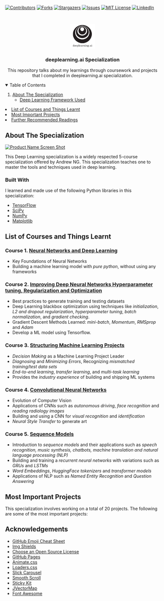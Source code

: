 <!--
*** Thanks for checking out the Best-README-Template. If you have a suggestion
*** that would make this better, please fork the repo and create a pull request
*** or simply open an issue with the tag "enhancement".
*** Thanks again! Now go create something AMAZING! :D
-->



<!-- PROJECT SHIELDS -->
<!--
*** I'm using markdown "reference style" links for readability.
*** Reference links are enclosed in brackets [ ] instead of parentheses ( ).
*** See the bottom of this document for the declaration of the reference variables
*** for contributors-url, forks-url, etc. This is an optional, concise syntax you may use.
*** https://www.markdownguide.org/basic-syntax/#reference-style-links
-->
[![Contributors][contributors-shield]][contributors-url]
[![Forks][forks-shield]][forks-url]
[![Stargazers][stars-shield]][stars-url]
[![Issues][issues-shield]][issues-url]
[![MIT License][license-shield]][license-url]
[![LinkedIn][linkedin-shield]][linkedin-url]



<!-- PROJECT LOGO -->
<br />
<p align="center">
  <a href="https://github.com/othneildrew/Best-README-Template">
    <img src="images/logo.png" alt="Logo" width="80" height="80">
  </a>

  <h3 align="center">deeplearning.ai Specialization</h3>

  <p align="center">
This repository talks about my learnings through coursework and projects that I completed in deeplearning.ai specialization.    
  </p>
</p>



<!-- TABLE OF CONTENTS -->
<details open="open">
  <summary>Table of Contents</summary>
  <ol>
    <li>
      <a href="#about-the-project">About The Specialization</a>
      <ul>
     <li> <a href="#built-with">Deep Learning Framework Used</a></li>
</ol>
      </li>
      
    
<li>
      <a href="#course-list">List of Courses and Things Learnt</a>
      </li>
      
<li><a href="#usage">Most Important Projects</a></li>
    <li><a href="#acknowledgements">Further Recommended Readings</a></li>
  </ol>
</details>



<!-- ABOUT THE PROJECT -->
## About The Specialization <a name="about-the-project" /></a>

[![Product Name Screen Shot][product-screenshot]](https://example.com)

This Deep Learning specialization is a widely respected 5-course specialization offered by Andrew NG. This specialization teaches one to master the tools and techniques used in deep learning.

### Built With

I learned and made use of the following Python libraries in this specialization:

* [TensorFlow](https://www.tensorflow.org/)
* [SciPy](https://www.scipy.org/)
* [NumPy](https://numpy.org/)
* [Matplotlib](https://matplotlib.org/)



<!-- GETTING STARTED -->
## List of Courses and Things Learnt

### Course 1. [Neural Networks and Deep Learning](https://www.coursera.org/account/accomplishments/certificate/7TCXZL6KT3ZW)
 
* Key Foundations of Neural Networks
* Building a machine learning model with *pure python*, without using any frameworks

### Course 2. [Improving Deep Neural Networks Hyperparameter tuning, Regularization and Optimization](https://www.coursera.org/account/accomplishments/certificate/RNAJW94CCG54)

* Best practices to generate training and testing datasets
* Deep Learning blackbox optimization using techniques like *initialization*, *L2 and dropout regularization*, *hyperparameter tuning*, *batch normalization*, and *gradient checking*.
* Gradient Descent Methods Learned: *mini-batch*, *Momentum*, *RMSprop* and *Adam*
* Develop a ML model using Tensorflow.

### Course 3. [Structuring Machine Learning Projects](https://www.coursera.org/account/accomplishments/certificate/9ZQNTC57CKN8)

* *Decision Making* as a Machine Learning Project Leader
* *Diagnosing* and *Minimizing Errors*, Recognizing *mismatched training/test data sets*
* *End-to-end learning*, *transfer learning*, and *multi-task learning*
*  Provides the *industry experience* of building and shipping ML systems 

 ### Course 4. [Convolutional Neural Networks](https://www.coursera.org/account/accomplishments/certificate/LABWLA4CVAGR)
 
 * Evolution of Computer Vision
 * Applications of CNNs such as *autonomous driving*, *face recognition* and *reading radiology images*
 * Building and using a CNN for *visual recognition* and *identification*
 * *Neural Style Transfer* to generate art  

 ### Course 5. [Sequence Models](https://www.coursera.org/account/accomplishments/certificate/ZQ8RQ3RY5DUK)
 
 * Introduction to *sequence models* and their applications such as *speech recognition, music synthesis, chatbots, machine translation and natural language processing (NLP)* 
 * Building and training a *recurrent neural networks* with variations such as *GRUs* and *LSTMs*
 * *Word Embeddings*, *HuggingFace tokenizers* and *transformer models* 
 * Applications of NLP such as *Named Entity Recognition* and *Question Answering*


<!-- USAGE EXAMPLES -->

## Most Important Projects

This specialization involves working on a total of 20 projects. The following are some of the most important projects:



## Acknowledgements
* [GitHub Emoji Cheat Sheet](https://www.webpagefx.com/tools/emoji-cheat-sheet)
* [Img Shields](https://shields.io)
* [Choose an Open Source License](https://choosealicense.com)
* [GitHub Pages](https://pages.github.com)
* [Animate.css](https://daneden.github.io/animate.css)
* [Loaders.css](https://connoratherton.com/loaders)
* [Slick Carousel](https://kenwheeler.github.io/slick)
* [Smooth Scroll](https://github.com/cferdinandi/smooth-scroll)
* [Sticky Kit](http://leafo.net/sticky-kit)
* [JVectorMap](http://jvectormap.com)
* [Font Awesome](https://fontawesome.com)





<!-- MARKDOWN LINKS & IMAGES -->
<!-- https://www.markdownguide.org/basic-syntax/#reference-style-links -->
[contributors-shield]: https://img.shields.io/github/contributors/othneildrew/Best-README-Template.svg?style=for-the-badge
[contributors-url]: https://github.com/othneildrew/Best-README-Template/graphs/contributors
[forks-shield]: https://img.shields.io/github/forks/othneildrew/Best-README-Template.svg?style=for-the-badge
[forks-url]: https://github.com/othneildrew/Best-README-Template/network/members
[stars-shield]: https://img.shields.io/github/stars/othneildrew/Best-README-Template.svg?style=for-the-badge
[stars-url]: https://github.com/othneildrew/Best-README-Template/stargazers
[issues-shield]: https://img.shields.io/github/issues/othneildrew/Best-README-Template.svg?style=for-the-badge
[issues-url]: https://github.com/othneildrew/Best-README-Template/issues
[license-shield]: https://img.shields.io/github/license/othneildrew/Best-README-Template.svg?style=for-the-badge
[license-url]: https://github.com/othneildrew/Best-README-Template/blob/master/LICENSE.txt
[linkedin-shield]: https://img.shields.io/badge/-LinkedIn-black.svg?style=for-the-badge&logo=linkedin&colorB=555
[linkedin-url]: https://linkedin.com/in/othneildrew
[product-screenshot]: images/screenshot.png
